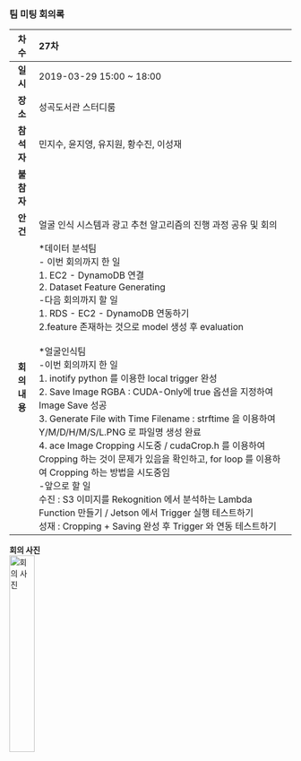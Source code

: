 ### 팀 미팅 회의록

|     차수     | 27차                                                         |
| :----------: | :----------------------------------------------------------- |
|   **일시**   | 2019-03-29 15:00 ~ 18:00     |
|   **장소**   | 성곡도서관 스터디룸                               |
|  **참석자**  | 민지수, 윤지영, 유지원, 황수진, 이성재                      |
|  **불참자**  |                                                              |
|   **안건**   | 얼굴 인식 시스템과 광고 추천 알고리즘의 진행 과정 공유 및 회의                |
| **회의내용** |   *데이터 분석팀 <br/>- 이번 회의까지 한 일 <br/> 1. EC2 - DynamoDB 연결<br/> 2. Dataset Feature Generating<br/>-다음 회의까지 할 일<br/>1. RDS - EC2 - DynamoDB 연동하기 <br/> 2.feature 존재하는 것으로 model 생성 후 evaluation <br/><br/> *얼굴인식팀<br/>-이번 회의까지 한 일 <br/>1. inotify python 를 이용한 local trigger 완성<br/> 2. Save Image RGBA : CUDA-Only에 true 옵션을 지정하여 Image Save 성공<br/>3. Generate File with Time Filename : strftime 을 이용하여 Y/M/D/H/M/S/L.PNG 로 파일명 생성 완료 <br/>4. ace Image Cropping 시도중 / cudaCrop.h 를 이용하여 Cropping 하는 것이 문제가 있음을 확인하고, for loop 를 이용하여 Cropping 하는 방법을 시도중임 <br/> -앞으로 할 일 <br/>수진 : S3 이미지를 Rekognition 에서 분석하는 Lambda Function 만들기 / Jetson 에서 Trigger 실행 테스트하기 <br/> 성재 : Cropping + Saving 완성 후 Trigger 와 연동 테스트하기 |


**회의 사진**<br/><img src="https://github.com/kookmin-sw/2019-cap1-2019_4/blob/upload_pictures/doc/%ED%9A%8C%EC%9D%98%EB%A1%9D/pictures/2019_03_29.jpeg" alt="회의 사진" width = "30%" height="30%"><br/>
